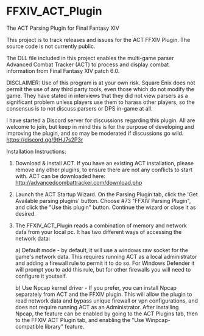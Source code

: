 FFXIV_ACT_Plugin
================
The ACT Parsing Plugin for Final Fantasy XIV

This project is to track releases and issues for the ACT FFXIV Plugin.  The source code is not currently public.

The DLL file included in this project enables the multi-game parser Advanced Combat Tracker (ACT) to process and display combat information from Final Fantasy XIV patch 6.0. 

DISCLAIMER: Use of this program is at your own risk. Square Enix does not permit the use of any third party tools, even those which do not modify the game.  They have stated in interviews that they did not view parsers as a significant problem unless players use them to harass other players, so the consensus is to not discuss parsers or DPS in-game at all.

I have started a Discord server for discussions regarding this plugin. All are welcome to join, but keep in mind this is for the purpose of developing and improving the plugin, and so may be moderated if discussions go wild.
https://discord.gg/9tHJ7s2P3r

Installation Instructions:

1) Download & install ACT. If you have an existing ACT installation, please remove any other plugins, to ensure there are not any conflicts to start with.  ACT can be downloaded here:<br>
http://advancedcombattracker.com/download.php

2) Launch the ACT Startup Wizard. On the Parsing Plugin tab, click the 'Get Available parsing plugins' button. Choose #73 "FFXIV Parsing Plugin", and click the "Use this plugin" button. Continue the wizard or close it as desired.

3) The FFXIV_ACT_Plugin reads a combination of memory and network data from your local pc.  It has two different ways of accessing the network data:

    a) Default mode - by default, it will use a windows raw socket for the game's network data.  This requires running ACT as a local administrator and adding a firewall rule to permit it to do so.  For Windows Defender it will prompt you to add this rule, but for other firewalls you will need to configure it youtself.
    
    b) Use Npcap kernel driver - If you prefer, you can install Npcap separately from ACT and the FFXIV plugin.  This will allow the plugin to read network data and bypass unique firewall or vpn configurations, and does not require running ACT as an Administrator.  After installing Npcap, the feature can be enabled by going to the ACT Plugins tab, then to the FFXIV ACT Plugin tab, and enabling the "Use Winpcap-compatible library" feature.
 


